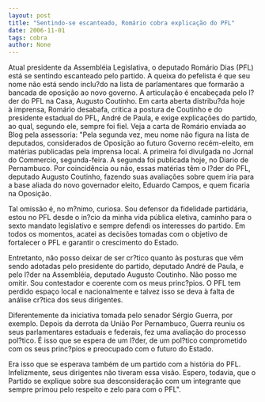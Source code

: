 ```yaml
---
layout: post
title: "Sentindo-se escanteado, Romário cobra explicação do PFL"
date: 2006-11-01
tags: cobra
author: None
---
```

Atual presidente da Assembléia Legislativa, o deputado Romário Dias (PFL) está se sentindo&nbsp;escanteado pelo partido. 
A queixa do pefelista é que seu&nbsp; nome não está sendo inclu?do na&nbsp;lista de parlamentares que formarão a bancada de oposição ao novo governo. A articulação é encabeçada pelo l?der do PFL na Casa, Augusto Coutinho.
Em carta aberta distribu?da hoje à&nbsp;imprensa, Romário desabafa, critica a postura de Coutinho e do presidente estadual do PFL, André de Paula, e exige explicações do partido, ao qual, segundo ele, sempre foi fiel. 
Veja a&nbsp;carta de Romário enviada ao Blog pela assessoria:
\"Pela segunda vez, meu nome não figura na lista de deputados, considerados de Oposição ao futuro Governo recém-eleito, em matérias publicadas pela imprensa local. A primeira foi divulgada no Jornal do Commercio, segunda-feira. A segunda foi publicada hoje, no Diario de Pernambuco. Por coincidência ou não, essas matérias têm o l?der do PFL, deputado Augusto Coutinho, fazendo suas avaliações sobre quem iria para a base aliada do novo governador eleito, Eduardo Campos, e quem ficaria na Oposição.

Tal omissão é, no m?nimo, curiosa. Sou defensor da fidelidade partidária, estou no PFL desde o in?cio da minha vida pública eletiva, caminho para o sexto mandato legislativo e sempre defendi os interesses do partido. Em todos os momentos, acatei as decisões tomadas com o objetivo de fortalecer o PFL e garantir o crescimento do Estado.

Entretanto, não posso deixar de ser cr?tico quanto às posturas que vêm sendo adotadas pelo presidente do partido, deputado André de Paula, e pelo l?der na Assembléia, deputado Augusto Coutinho. Não posso me omitir. Sou contestador e coerente com os meus princ?pios. O PFL tem perdido espaço local e nacionalmente e talvez isso se deva à falta de análise cr?tica dos seus dirigentes. 

Diferentemente da iniciativa tomada pelo senador Sérgio Guerra, por exemplo. Depois da derrota da União Por Pernambuco, Guerra reuniu os seus parlamentares estaduais e federais, fez uma avaliação do processo pol?tico. É isso que se espera de um l?der, de um pol?tico comprometido com os seus princ?pios e preocupado com o futuro do Estado. 

Era isso que se esperava também de um partido com a história do PFL. Infelizmente, seus dirigentes não tiveram essa visão. Espero, todavia, que o Partido se explique sobre sua desconsideração com um integrante que sempre primou pelo respeito e zelo para com o PFL\". 